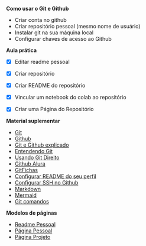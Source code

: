 **Como usar o Git e Github**

- Criar conta no github
- Criar repositório pessoal (mesmo nome de usuário)
- Instalar git na sua máquina local
- Configurar chaves de acesso ao Github

 **Aula prática**

- [x] Editar readme pessoal
- [x] Criar repositório
- [x] Criar README do repositório
- [x] Vincular um notebook do colab ao repositório
- [x] Criar uma Página do Repositório 


**Material suplementar**

- [Git](https://git-scm.com/) 
- [Github](https://github.com/) 
- [Git e Github explicado](https://www.youtube.com/playlist?list=PLhkO7OMKgT_rqwGYldqcFxyN4yjFgmDh8) 
- [Entendendo Git](https://www.youtube.com/watch?v=6Czd1Yetaac)
- [Usando Git Direito](https://www.youtube.com/watch?v=6OokP-NE49k)
- [Github Alura](https://conteudo.alura.com.br/hubfs/B2C/Materiais%20ricos/Github_Tech_Compress_V2.pdf) 
- [GitFichas](https://jtemporal.com/microlivrodegit/) 
- [Configurar README do seu perfil](https://docs.github.com/pt/account-and-profile/setting-up-and-managing-your-github-profile/customizing-your-profile/managing-your-profile-readme) 
- [Configurar SSH no Github](https://dev.to/dxwebster/como-conectar-ao-github-com-chaves-ssh-1i41#:~:text=Adicionar%20chave%20no%20Github&text=No%20campo%20%22T%C3%ADtulo%22%2C%20adicione,Add%20SSH%20key%22%20e%20pronto) 
- [Markdown](https://www.markdownguide.org/) 
- [Mermaid](https://mermaid.js.org/intro/getting-started.html) 
- [Git comandos](https://gist.github.com/leocomelli/2545add34e4fec21ec16)

**Modelos de páginas**

- [Readme Pessoal](https://github.com/jfy133) 
- [Página Pessoal](https://deisygysi.github.io/)
- [Página Projeto](https://lorranavf.github.io/btbank/)